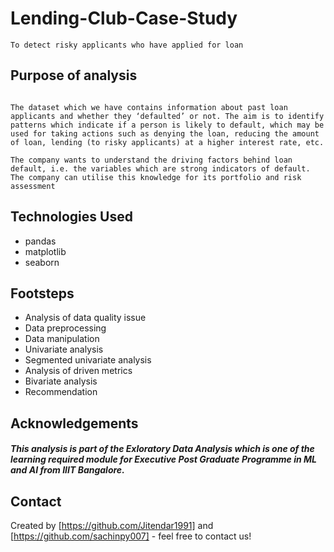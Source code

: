 # Lending-Club-Case-Study
```
To detect risky applicants who have applied for loan
```

## Purpose of analysis
``` This analysis is for lending companies. It will be helpful to catch risky/default applicants which are major reason of financial loss. These borrowers refuse to pay or runs away with the money owed.

The dataset which we have contains information about past loan applicants and whether they ‘defaulted’ or not. The aim is to identify patterns which indicate if a person is likely to default, which may be used for taking actions such as denying the loan, reducing the amount of loan, lending (to risky applicants) at a higher interest rate, etc.

The company wants to understand the driving factors behind loan default, i.e. the variables which are strong indicators of default.  The company can utilise this knowledge for its portfolio and risk assessment

```

## Technologies Used
- pandas
- matplotlib
- seaborn

## Footsteps
- Analysis of data quality issue
- Data preprocessing
- Data manipulation
- Univariate analysis
- Segmented univariate analysis
- Analysis of driven metrics
- Bivariate analysis
- Recommendation

## Acknowledgements
##### This analysis is part of the Exloratory Data Analysis which is one of the learning required module for Executive Post Graduate Programme in ML and AI from IIIT Bangalore.

## Contact
Created by [https://github.com/Jitendar1991] and [https://github.com/sachinpy007] - feel free to contact us!



